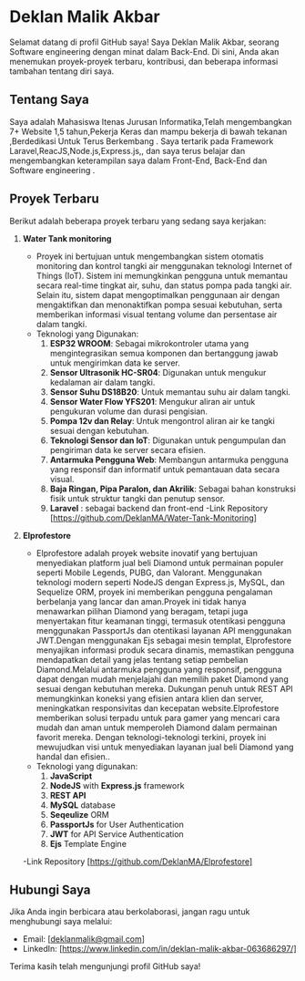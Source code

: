 # Deklan Malik Akbar

Selamat datang di profil GitHub saya! Saya Deklan Malik Akbar, seorang Software engineering dengan minat dalam Back-End. Di sini, Anda akan menemukan proyek-proyek terbaru, kontribusi, dan beberapa informasi tambahan tentang diri saya.

## Tentang Saya

Saya adalah Mahasiswa Itenas Jurusan Informatika,Telah mengembangkan 7+ Website 1,5 tahun,Pekerja Keras dan mampu bekerja di bawah tekanan ,Berdedikasi Untuk Terus Berkembang . Saya tertarik pada Framework Laravel,ReacJS,Node.js,Express.js,, dan saya terus belajar dan mengembangkan keterampilan saya dalam Front-End, Back-End dan Software engineering .

## Proyek Terbaru

Berikut adalah beberapa proyek terbaru yang sedang saya kerjakan:

1. **Water Tank monitoring**
   - Proyek ini bertujuan untuk mengembangkan sistem otomatis monitoring dan kontrol tangki air menggunakan teknologi Internet of Things (IoT). Sistem ini memungkinkan pengguna untuk memantau secara real-time 
     tingkat air, suhu, dan status pompa pada tangki air. Selain itu, sistem dapat mengoptimalkan penggunaan air dengan mengaktifkan dan menonaktifkan pompa sesuai kebutuhan, serta memberikan informasi visual 
     tentang volume dan persentase air dalam tangki.
   - Teknologi yang Digunakan:
      1. **ESP32 WROOM**: Sebagai mikrokontroler utama yang mengintegrasikan semua komponen dan bertanggung jawab untuk mengirimkan data ke server.
      2. **Sensor Ultrasonik HC-SR04**: Digunakan untuk mengukur kedalaman air dalam tangki.
      3. **Sensor Suhu DS18B20**: Untuk memantau suhu air dalam tangki.
      4. **Sensor Water Flow YFS201**: Mengukur aliran air untuk pengukuran volume dan durasi pengisian.
      5. **Pompa 12v dan Relay**: Untuk mengontrol aliran air ke tangki sesuai dengan kebutuhan.
      6. **Teknologi Sensor dan IoT**: Digunakan untuk pengumpulan dan pengiriman data ke server secara efisien.
      7. **Antarmuka Pengguna Web**: Membangun antarmuka pengguna yang responsif dan informatif untuk pemantauan data secara visual.
      8. **Baja Ringan, Pipa Paralon, dan Akrilik**: Sebagai bahan konstruksi fisik untuk struktur tangki dan penutup sensor.
      9. **Laravel** : sebagai backend dan front-end
   -Link Repository [https://github.com/DeklanMA/Water-Tank-Monitoring]

2. **Elprofestore**
   - Elprofestore adalah proyek website inovatif yang bertujuan menyediakan platform jual beli Diamond untuk permainan populer seperti Mobile Legends, PUBG, dan Valorant. Menggunakan teknologi modern seperti         NodeJS dengan Express.js, MySQL, dan Sequelize ORM, proyek ini memberikan pengguna pengalaman berbelanja yang lancar dan aman.Proyek ini tidak hanya menawarkan pilihan Diamond yang beragam, tetapi juga menyertakan fitur keamanan tinggi, termasuk otentikasi pengguna menggunakan PassportJs dan otentikasi layanan API menggunakan JWT.Dengan menggunakan Ejs sebagai mesin templat, Elprofestore menyajikan informasi produk secara dinamis, memastikan pengguna mendapatkan detail yang jelas tentang setiap pembelian Diamond.Melalui antarmuka pengguna yang responsif, pengguna dapat dengan mudah menjelajahi dan memilih paket Diamond yang sesuai dengan kebutuhan mereka. Dukungan penuh untuk REST API memungkinkan koneksi yang efisien antara klien dan server, meningkatkan responsivitas dan kecepatan website.Elprofestore memberikan solusi terpadu untuk para gamer yang mencari cara mudah dan aman untuk memperoleh Diamond dalam permainan favorit mereka. Dengan teknologi-teknologi terkini, proyek ini mewujudkan visi untuk menyediakan layanan jual beli Diamond yang handal dan efisien..
   - Teknologi yang digunakan:
      1. **JavaScript**
      2. **NodeJS** with **Express.js** framework
      3. **REST API**
      4. **MySQL** database
      5. **Seqeulize** ORM
      6. **PassportJs** for User Authentication
      7. **JWT** for API Service Authentication
      8. **Ejs** Template Engine

   -Link Repository [https://github.com/DeklanMA/Elprofestore]


## Hubungi Saya

Jika Anda ingin berbicara atau berkolaborasi, jangan ragu untuk menghubungi saya melalui:

- Email: [deklanmalik@gmail.com]
- LinkedIn: [https://www.linkedin.com/in/deklan-malik-akbar-063686297/]


Terima kasih telah mengunjungi profil GitHub saya!

